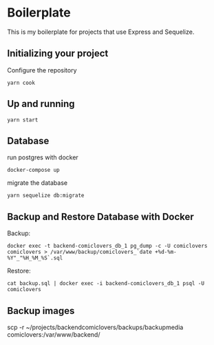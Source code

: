# Boilerplate

This is my boilerplate for projects that use Express and Sequelize.

## Initializing your project

Configure the repository

```
yarn cook
```

## Up and running

```
yarn start
```


## Database

run postgres with docker
```
docker-compose up
```
migrate the database
```
yarn sequelize db:migrate
```

## Backup and Restore Database with Docker
Backup:
```
docker exec -t backend-comiclovers_db_1 pg_dump -c -U comiclovers comiclovers > /var/www/backup/comiclovers_`date +%d-%m-%Y"_"%H_%M_%S`.sql
```
Restore:
```
cat backup.sql | docker exec -i backend-comiclovers_db_1 psql -U comiclovers
```

## Backup images

scp -r ~/projects/backendcomiclovers/backups/backupmedia comiclovers:/var/www/backend/
